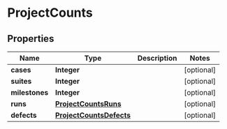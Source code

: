 

# ProjectCounts


## Properties

| Name | Type | Description | Notes |
|------------ | ------------- | ------------- | -------------|
|**cases** | **Integer** |  |  [optional] |
|**suites** | **Integer** |  |  [optional] |
|**milestones** | **Integer** |  |  [optional] |
|**runs** | [**ProjectCountsRuns**](ProjectCountsRuns.md) |  |  [optional] |
|**defects** | [**ProjectCountsDefects**](ProjectCountsDefects.md) |  |  [optional] |




